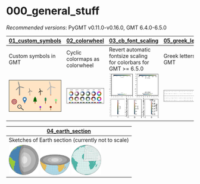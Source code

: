 # 000_general_stuff

_Recommended versions_: PyGMT v0.11.0-v0.16.0, GMT 6.4.0-6.5.0

| **[01_custom_symbols](https://github.com/yvonnefroehlich/gmt-pygmt-plotting/tree/main/000_general_stuff/01_custom_symbols/custom_symbols.py)** | **[02_colorwheel](https://github.com/yvonnefroehlich/gmt-pygmt-plotting/tree/main/000_general_stuff/02_colorwheel/colorwheel_pygmt.py)** | **[03_cb_font_scaling](https://github.com/yvonnefroehlich/gmt-pygmt-plotting/tree/main/000_general_stuff/03_cb_font_scaling/cb_font_scaling.py)** | **[05_greek_letters](https://github.com/yvonnefroehlich/gmt-pygmt-plotting/tree/main/000_general_stuff/05_greek_letters/greek_letters.py)** |
| --- | --- | --- | --- |
| Custom symbols in GMT | Cyclic colormaps as colorwheel | Revert automatic fontsize scaling <br> for colorbars for GMT >= 6.5.0 | Greek letters in GMT |
| <img src="https://github.com/yvonnefroehlich/gmt-pygmt-plotting/raw/main/000_general_stuff/01_custom_symbols/custom_symbols.png" width="160"> | <img src="https://github.com/yvonnefroehlich/gmt-pygmt-plotting/raw/main/000_general_stuff/02_colorwheel/colorwheel_all_cmaps.png" width="200"> | <img src="https://github.com/yvonnefroehlich/gmt-pygmt-plotting/raw/main/000_general_stuff/03_cb_font_scaling/cb_font_scaling_01.png" width="140"> <img src="https://github.com/yvonnefroehlich/gmt-pygmt-plotting/raw/main/000_general_stuff/03_cb_font_scaling/cb_font_scaling_02.png" width="140"> | <img src="https://github.com/yvonnefroehlich/gmt-pygmt-plotting/raw/main/000_general_stuff/05_greek_letters/greek_letters.png" width="200"> |

| **[04_earth_section](https://github.com/yvonnefroehlich/gmt-pygmt-plotting/tree/main/000_general_stuff/04_earth_section/earth_section.py)** |
| --- |
| Sketches of Earth section (currently not to scale) |
| <img src="https://github.com/yvonnefroehlich/gmt-pygmt-plotting/raw/main/000_general_stuff/04_earth_section/earth_section_open_vertical_green.png" width="80"> <img src="https://github.com/yvonnefroehlich/gmt-pygmt-plotting/raw/main/000_general_stuff/04_earth_section/earth_section_half_horizontal_brown.png" width="80"> <img src="https://github.com/yvonnefroehlich/gmt-pygmt-plotting/raw/main/000_general_stuff/04_earth_section/earth_section_northeast_quadrant_kit.png" width="80"> |

